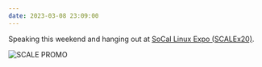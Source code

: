 ```yaml
---
date: 2023-03-08 23:09:00
---
```


Speaking this weekend and hanging out at [SoCal Linux Expo (SCALEx20)](https://socallinuxexpo.org).

![SCALE PROMO](https://jmblogstorrage.blob.core.windows.net/media/media/Jay_Miller_Twitter_Landscape_1024x512px.jpg)
